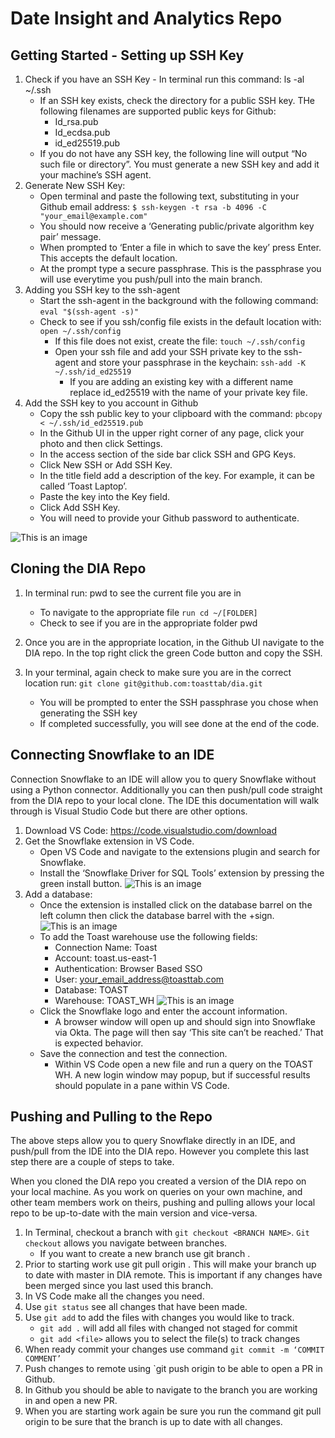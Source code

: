# Date Insight and Analytics Repo
 ## Getting Started - Setting up SSH Key

1. Check if you have an SSH Key - In terminal run this command: ls -al ~/.ssh
     - If an SSH key exists, check the directory for a public SSH key. THe following filenames are supported public keys for Github:
        - Id_rsa.pub
        - Id_ecdsa.pub
        - id_ed25519.pub
    - If you do not have any SSH key, the following line will output “No such file or directory”.  You must generate a new SSH key and add it your machine’s SSH agent.
2. Generate New SSH Key: 
    - Open terminal and paste the following text, substituting in your Github email address: `$ ssh-keygen -t rsa -b 4096 -C "your_email@example.com"`
    - You should now receive a ‘Generating public/private algorithm key pair’ message. 
    - When prompted to ‘Enter a file in which to save the key’ press Enter. This accepts the default location. 
    - At the prompt type a secure passphrase. This is the passphrase you will use everytime you push/pull into the main branch.
3. Adding you SSH key to the ssh-agent
    - Start the ssh-agent in the background with the following command: `eval "$(ssh-agent -s)"`
    - Check to see if you ssh/config file exists in the default location with: `open ~/.ssh/config`
        - If this file does not exist, create the file: `touch ~/.ssh/config`
        - Open your ssh file and add your SSH private key to the ssh-agent and store your passphrase in the keychain:  `ssh-add -K ~/.ssh/id_ed25519`
            - If you are adding an existing key with a different name replace id_ed25519 with the name of your private key file. 
4. Add the SSH key to you account in Github
    - Copy the ssh public key to your clipboard with the command: `pbcopy < ~/.ssh/id_ed25519.pub`
    - In the Github UI in the upper right corner of any page, click your photo and then click Settings. 
    - In the access section of the side bar click SSH and GPG Keys.
    - Click New SSH or Add SSH Key. 
    - In the title field add a description of the key. For example, it can be called ‘Toast Laptop’.
    - Paste the key into the Key field. 
    - Click Add SSH Key. 
    - You will need to provide your Github password to authenticate. 

![This is an image](assets/ssh_key.png)

## Cloning the DIA Repo
1. In terminal run: pwd to see the current file you are in
    - To navigate to the appropriate file `run cd ~/[FOLDER] `
    - Check to see if you are in the appropriate folder pwd
2. Once you are in the appropriate location, in the Github UI navigate to the DIA repo. In the top right click the green Code button and copy the SSH.


3. In your terminal, again check to make sure you are in the correct location run: `git clone git@github.com:toasttab/dia.git`
    -  You will be prompted to enter the SSH passphrase you chose when generating the SSH key
    - If completed successfully, you will see done at the end of the code. 

## Connecting Snowflake to an IDE
Connection Snowflake to an IDE will allow you to query Snowflake without using a Python connector. Additionally you can then push/pull code straight from the DIA repo to your local clone.  The IDE this documentation will walk through is Visual Studio Code but there are other options.

1. Download VS Code: https://code.visualstudio.com/download
2. Get the Snowflake extension in VS Code.
    - Open VS Code and navigate to the extensions plugin and search for Snowflake. 
    - Install the ‘Snowflake Driver for SQL Tools’ extension by pressing the green install button. 
![This is an image](assets/extension_download.png)
3. Add a database:
    - Once the extension is installed click on the database barrel on the left column then click the database barrel with the +sign.
![This is an image](assets/add_db.png)
    - To add the Toast warehouse use the following fields:
        - Connection Name: Toast
        - Account: toast.us-east-1
        - Authentication: Browser Based SSO
        - User: your_email_address@toasttab.com
        - Database: TOAST
        - Warehouse: TOAST_WH
![This is an image](assets/snowflake_connector.png)
    - Click the Snowflake logo and enter the account information. 
        - A browser window will open up and should sign into Snowflake via Okta. The page will then say ‘This site can’t be reached.’ That is expected behavior.
    - Save the connection and test the connection. 
        - Within VS Code open a new file and run a query on the TOAST WH. A new login window may popup, but if successful results should populate in a pane within VS Code.

	
## Pushing and Pulling to the Repo

The above steps allow you to query Snowflake directly in an IDE, and push/pull from the IDE into the DIA repo. However you complete this last step there are a couple of steps to take.

When you cloned the DIA repo you created a version of the DIA repo on your local machine. As you work on queries on your own machine, and other team members work on theirs, pushing and pulling allows your local repo to be up-to-date with the main version and vice-versa.
1. In Terminal, checkout a branch with `git checkout <BRANCH NAME>`. `Git checkout` allows you navigate between branches. 
    - If you want to create a new branch use git branch <BRANCH NAME>.
2. Prior to starting work use git pull origin <branch name>. This will make your branch up to date with master in DIA remote. This is important if any changes have been merged since you last used this branch. 
3. In VS Code make all the changes you need. 
4. Use `git status` see all changes that have been made.
5. Use `git add` to add the files with changes you would like to track. 
    - `git add .` will add all files with changed not staged for commit
    - `git add <file>` allows you to select the file(s) to track changes
6. When ready commit your changes use command `git commit -m ‘COMMIT COMMENT’`
7. Push changes to remote using `git push origin <BRANCH NAME> to be able to open a PR in Github. 
8. In Github you should be able to navigate to the branch you are working in and open a new PR. 
9. When you are starting work again be sure you run the command git pull origin <BRANCH NAME> to be sure that the branch is up to date with all changes. 

